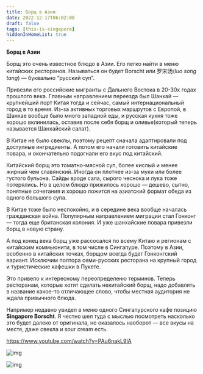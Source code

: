 ```yaml
---
title: Борщ в Азии
date: 2022-12-17T06:02:00
draft: false
tags: [this-is-singapore]
hiddenInHomeList: true
---
```

**Борщ в Азии**

Борщ это очень известное блюдо в Азии. Его легко найти в меню китайских ресторанов. Называться он будет Borscht или 罗宋汤(*luo song tang*) — буквально “русский суп”.

Привезли его российские мигранты с Дальнего Востока в 20-30х годах прошлого века. Главным направлением переезда был Шанхай — крупнейший порт Китая тогда и сейчас, самый интернациональный город в то время. Из-за активных торговых маршрутов с Европой, в Шанхае вообще было много западной еды, и русская кухня тоже хорошо вклинилась, оставив после себя борщ и оливье(который теперь называется Шанхайский салат).

В Китае не было свеклы, поэтому рецепт сначала адаптировали под доступные ингредиенты. А потом его начали готовить китайские повара, и окончательно подогнали его вкус под китайский.

Китайский борщ это томатно-мясной суп, более кислый и менее жирный чем славянский. Иногда он плотнее из-за муки или более густого бульона. Сайды вроде сала, сырого чеснока и лука тоже потерялись. Но в целом блюдо прижилось хорошо — дешево, сытно, понятные сочетания и хорошо ложится на азиатский формат обеда из одного большого супа.

В Китае тоже было неспокойно, и в середине века вообще началась гражданская война. Популярным направлением миграции стал Гонконг — тогда еще британская колония. И  уже шанхайские повара привезли борщ в новую страну.

А под конец века борщ уже рассосался по всему Китаю и регионам с китайским коммьюнити, в том числе в Сингапуре. Поэтому в Азии, особенно в китайских точках, борщом всегда будет Гонконгский вариант. Исключим полтора семи-русских ресторана на крупный город и туристические кафешки в Пукете.

Это привело к интересному переопределеню терминов. Теперь ресторанам, которые хотят сделать некитайский борщ, надо добавлять в название какое-то отличающее слово, чтобы местная аудитория не ждала привычного блюда.

Например недавно увидел в меню одного Сингапурского кафе позицию **Singapore Borscht**. Я честно шел туда с мыслью посмотреть насколько это будет далеко от оригинала, но оказалось наоборот — все вкусы на месте, даже свекла и sour cream есть. 

https://www.youtube.com/watch?v=PAu6nakL9lA

![img](/images/this-is-singapore/photos/photo_169@17-12-2022_06-02-04.jpg#center)

![img](/images/this-is-singapore/photos/photo_170@17-12-2022_06-02-04.jpg#center)

